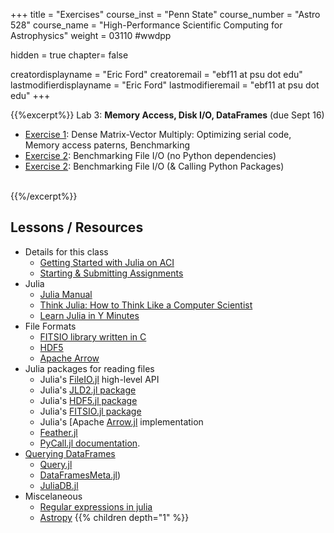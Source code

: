 +++
title = "Exercises"
course_inst = "Penn State"
course_number = "Astro 528"
course_name = "High-Performance Scientific Computing for Astrophysics"
weight = 03110  #wwdpp

hidden = true
chapter= false

creatordisplayname = "Eric Ford"
creatoremail = "ebf11 at psu dot edu"
lastmodifierdisplayname = "Eric Ford"
lastmodifieremail = "ebf11 at psu dot edu"
+++


{{%excerpt%}}
Lab 3: **Memory Access, Disk I/O, DataFrames**  (due Sept 16)
- [Exercise 1](https://psuastro528.github.io/lab3-start/ex1.html):  Dense Matrix-Vector Multiply:  Optimizing serial code, Memory access paterns, Benchmarking
- [Exercise 2](https://psuastro528.github.io/lab3-start/ex2_nopycall.html): Benchmarking File I/O (no Python dependencies)
- [Exercise 2](https://psuastro528.github.io/lab3-start/ex2.html):  Benchmarking File I/O (& Calling Python Packages)
<br>
{{%/excerpt%}}

## Lessons / Resources
- Details for this class
   - [Getting Started with Julia on ACI](/tips/aci)
   - [Starting & Submitting Assignments](/tips/submitting)
- Julia
   - [Julia Manual](http://docs.julialang.org/en/v1/)
   - [Think Julia: How to Think Like a Computer Scientist](https://benlauwens.github.io/ThinkJulia.jl/latest/book.html)
   - [Learn Julia in Y Minutes](https://learnxinyminutes.com/docs/julia/)
- File Formats
   - [FITSIO library written in C](https://heasarc.gsfc.nasa.gov/fitsio/)
   - [HDF5](https://www.hdfgroup.org/solutions/hdf5/)
   - [Apache Arrow](https://arrow.apache.org/)
- Julia packages for reading files
   - Julia's [FileIO.jl](https://github.com/JuliaIO/FileIO.jl) high-level API
   - Julia's [JLD2.jl package](https://github.com/JuliaIO/JLD2.jl)
   - Julia's [HDF5.jl package](https://github.com/JuliaIO/HDF5.jl)
   - Julia's [FITSIO.jl package](https://github.com/JuliaAstro/FITSIO.jl)
   - Julia's [Apache [Arrow.jl](https://github.com/JuliaData/Arrow.jl) implementation
   - [Feather.jl](http://juliadata.github.io/Feather.jl/stable/)
   - [PyCall.jl documentation](https://github.com/JuliaPy/PyCall.jl#types).
- [Querying DataFrames](https://dataframes.juliadata.org/stable/man/querying_frameworks/)
   - [Query.jl](http://www.queryverse.org/Query.jl/stable/gettingstarted/)
   - [DataFramesMeta.jl](https://github.com/JuliaData/DataFramesMeta.jl))
   - [JuliaDB.jl](https://github.com/JuliaData/JuliaDB.jl)
- Miscelaneous
   - [Regular expressions in julia](https://docs.julialang.org/en/v1/manual/strings/index.html#Regular-Expressions-1)
   - [Astropy](http://docs.astropy.org)
{{% children depth="1" %}}
